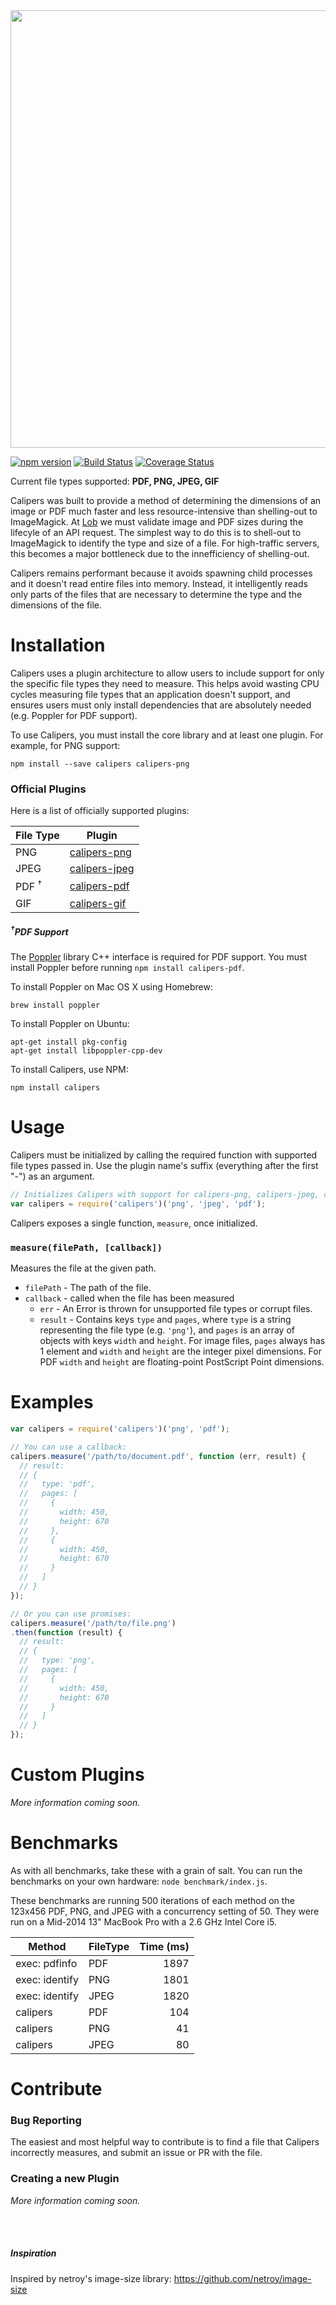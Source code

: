 <img src="https://s3-us-west-2.amazonaws.com/devassets.lob.com/calipers2.jpg" width="700">

[![npm version](https://badge.fury.io/js/calipers.svg)](http://badge.fury.io/js/calipers) [![Build Status](https://travis-ci.org/calipersjs/calipers.svg)](https://travis-ci.org/lob/calipers) [![Coverage Status](https://coveralls.io/repos/calipersjs/calipers/badge.svg)](https://coveralls.io/r/calipersjs/calipers)

Current file types supported: **PDF, PNG, JPEG, GIF**

Calipers was built to provide a method of determining the dimensions of an image or PDF much faster and less resource-intensive than shelling-out to ImageMagick. At [Lob](https://lob.com) we must validate image and PDF sizes during the lifecyle of an API request. The simplest way to do this is to shell-out to ImageMagick to identify the type and size of a file. For high-traffic servers, this becomes a major bottleneck due to the innefficiency of shelling-out.

Calipers remains performant because it avoids spawning child processes and it doesn't read entire files into memory. Instead, it intelligently reads only parts of the files that are necessary to determine the type and the dimensions of the file.

# Installation

Calipers uses a plugin architecture to allow users to include support for only the specific file types they need to measure. This helps avoid wasting CPU cycles measuring file types that an application doesn't support, and ensures users must only install dependencies that are absolutely needed (e.g. Poppler for PDF support).

To use Calipers, you must install the core library and at least one plugin. For example, for PNG support:

```
npm install --save calipers calipers-png
```

### Official Plugins

Here is a list of officially supported plugins:

File Type | Plugin
--------- | ------
PNG       | [calipers-png](https://github.com/calipersjs/calipers-png)
JPEG      | [calipers-jpeg](https://github.com/calipersjs/calipers-jpeg)
PDF <sup>†</sup>    | [calipers-pdf](https://github.com/calipersjs/calipers-pdf)
GIF       | [calipers-gif](https://github.com/calipersjs/calipers-gif)

##### <sup>†</sup>PDF Support

The [Poppler](http://poppler.freedesktop.org/) library C++ interface is required for PDF support. You must install Poppler before running `npm install calipers-pdf`.

To install Poppler on Mac OS X using Homebrew:

```
brew install poppler
```

To install Poppler on Ubuntu:

```
apt-get install pkg-config
apt-get install libpoppler-cpp-dev
```

To install Calipers, use NPM:

```
npm install calipers
```

# Usage

Calipers must be initialized by calling the required function with supported file types passed in. Use the plugin name's suffix (everything after the first "-") as an argument.

```javascript
// Initializes Calipers with support for calipers-png, calipers-jpeg, calipers-pdf.
var calipers = require('calipers')('png', 'jpeg', 'pdf');
```

Calipers exposes a single function, `measure`, once initialized.

### `measure(filePath, [callback])`

Measures the file at the given path.
- `filePath` - The path of the file.
- `callback` - called when the file has been measured
  - `err` - An Error is thrown for unsupported file types or corrupt files.
  - `result` - Contains keys `type` and `pages`, where `type` is a string representing the file type (e.g. `'png'`), and `pages` is an array of objects with keys `width` and `height`. For image files, `pages` always has 1 element and `width` and `height` are the integer pixel dimensions. For PDF `width` and `height` are floating-point PostScript Point dimensions.

# Examples

```js
var calipers = require('calipers')('png', 'pdf');

// You can use a callback:
calipers.measure('/path/to/document.pdf', function (err, result) {
  // result:
  // {
  //   type: 'pdf',
  //   pages: [
  //     {
  //       width: 450,
  //       height: 670
  //     },
  //     {
  //       width: 450,
  //       height: 670
  //     }
  //   ]
  // }
});

// Or you can use promises:
calipers.measure('/path/to/file.png')
.then(function (result) {
  // result:
  // {
  //   type: 'png',
  //   pages: [
  //     {
  //       width: 450,
  //       height: 670
  //     }
  //   ]
  // }
});
```

# Custom Plugins

*More information coming soon.*

# Benchmarks

As with all benchmarks, take these with a grain of salt. You can run the benchmarks on your own hardware: `node benchmark/index.js`.

These benchmarks are running 500 iterations of each method  on the 123x456 PDF, PNG, and JPEG with a concurrency setting of 50. They were run on a Mid-2014 13" MacBook Pro with a 2.6 GHz Intel Core i5.

Method | FileType | Time (ms)
------ | -------- | ----:
exec: pdfinfo  | PDF | 1897
exec: identify | PNG | 1801
exec: identify | JPEG | 1820
calipers | PDF | 104
calipers | PNG | 41
calipers | JPEG | 80

# Contribute

### Bug Reporting

The easiest and most helpful way to contribute is to find a file that Calipers incorrectly measures, and submit an issue or PR with the file.

### Creating a new Plugin

*More information coming soon.*

<br/><br/>
##### Inspiration

Inspired by netroy's image-size library: https://github.com/netroy/image-size
